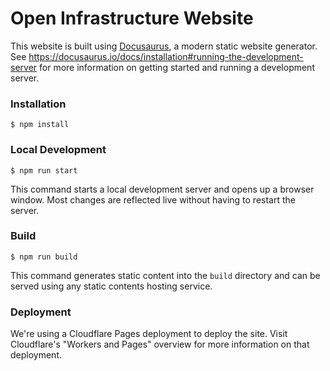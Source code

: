# Open Infrastructure Website

This website is built using [Docusaurus](https://docusaurus.io/), a modern static website generator. See https://docusaurus.io/docs/installation#running-the-development-server for more information on getting started and running a development server.

### Installation

```
$ npm install
```

### Local Development

```
$ npm run start
```

This command starts a local development server and opens up a browser window. Most changes are reflected live without having to restart the server.

### Build

```
$ npm run build
```

This command generates static content into the `build` directory and can be served using any static contents hosting service.

### Deployment

We're using a Cloudflare Pages deployment to deploy the site. Visit Cloudflare's "Workers and Pages" overview for more information on that deployment.